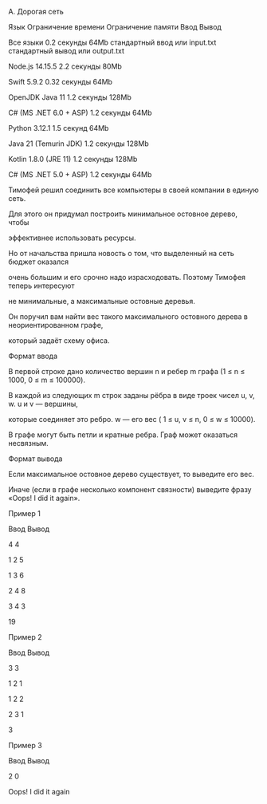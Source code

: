 
A. Дорогая сеть

Язык	Ограничение времени	Ограничение памяти	Ввод	Вывод

Все языки	0.2 секунды	64Mb	стандартный ввод или input.txt	стандартный вывод или output.txt

Node.js 14.15.5	2.2 секунды	80Mb

Swift 5.9.2	0.32 секунды	64Mb

OpenJDK Java 11	1.2 секунды	128Mb

C# (MS .NET 6.0 + ASP)	1.2 секунды	64Mb

Python 3.12.1	1.5 секунд	64Mb

Java 21 (Temurin JDK)	1.2 секунды	128Mb

Kotlin 1.8.0 (JRE 11)	1.2 секунды	128Mb

C# (MS .NET 5.0 + ASP)	1.2 секунды	64Mb

Тимофей решил соединить все компьютеры в своей компании в единую сеть.

Для этого он придумал построить минимальное остовное дерево, чтобы 

эффективнее использовать ресурсы.


Но от начальства пришла новость о том, что выделенный на сеть бюджет оказался 

очень большим и его срочно надо израсходовать. Поэтому Тимофея теперь интересуют

не минимальные, а максимальные остовные деревья.

Он поручил вам найти вес такого максимального остовного дерева в неориентированном графе,

который задаёт схему офиса.

Формат ввода

В первой строке дано количество вершин n и ребер m графа (1 ≤ n ≤ 1000, 0 ≤ m ≤ 100000).

В каждой из следующих m строк заданы рёбра в виде троек чисел u, v, w. u и v — вершины, 

которые соединяет это ребро. w — его вес ( 1 ≤ u, v ≤ n, 0 ≤ w ≤ 10000).

В графе могут быть петли и кратные ребра. Граф может оказаться несвязным.

Формат вывода

Если максимальное остовное дерево существует, то выведите его вес. 

Иначе (если в графе несколько компонент связности) выведите фразу «Oops! I did it again».

Пример 1

Ввод	Вывод

4 4

1 2 5

1 3 6

2 4 8

3 4 3

19

Пример 2

Ввод	Вывод

3 3

1 2 1

1 2 2

2 3 1

3

Пример 3

Ввод	Вывод

2 0

Oops! I did it again